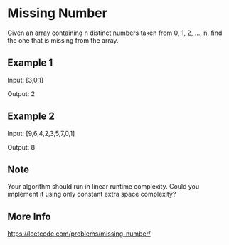 # Missing Number

Given an array containing n distinct numbers taken from 0, 1, 2, ..., n, find the one that is missing from the array.

## Example 1

Input: [3,0,1]

Output: 2

## Example 2

Input: [9,6,4,2,3,5,7,0,1]

Output: 8

## Note

Your algorithm should run in linear runtime complexity. Could you implement it using only constant extra space complexity?

## More Info

<https://leetcode.com/problems/missing-number/>
